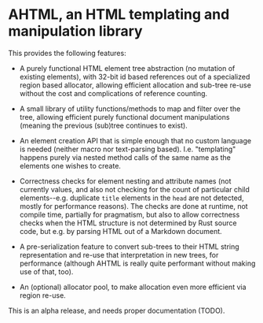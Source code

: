 # AHTML, an HTML templating and manipulation library

This provides the following features:

  - A purely functional HTML element tree abstraction (no mutation of
    existing elements), with 32-bit id based references out of a
    specialized region based allocator, allowing efficient allocation
    and sub-tree re-use without the cost and complications of
    reference counting.
    
  - A small library of utility functions/methods to map and filter
    over the tree, allowing efficient purely functional document
    manipulations (meaning the previous (sub)tree continues to exist).

  - An element creation API that is simple enough that no custom
    language is needed (neither macro nor text-parsing
    based). I.e. "templating" happens purely via nested method calls
    of the same name as the elements one wishes to create.

  - Correctness checks for element nesting and attribute names (not
    currently values, and also not checking for the count of
    particular child elements--e.g. duplicate `title` elements in the
    `head` are not detected, mostly for performance reasons). The
    checks are done at runtime, not compile time, partially for
    pragmatism, but also to allow correctness checks when the HTML
    structure is not determined by Rust source code, but e.g. by
    parsing HTML out of a Markdown document.

  - A pre-serialization feature to convert sub-trees to their HTML
    string representation and re-use that interpretation in new trees,
    for performance (although AHTML is really quite performant
    without making use of that, too).
    
  - An (optional) allocator pool, to make allocation even more
    efficient via region re-use.

This is an alpha release, and needs proper documentation (TODO).
